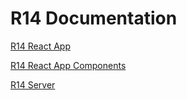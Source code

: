 # R14 Documentation

[R14 React App](r14-react-app-readme.md)

[R14 React App Components](https://r14.dev/docs/dev/components/)

[R14 Server](r14-server-readme.md)